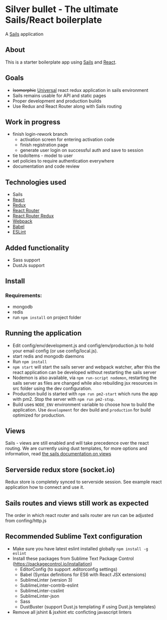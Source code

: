 # Silver bullet - The ultimate Sails/React boilerplate

A [Sails](http://sailsjs.org) application

## About

This is a starter boilerplate app using [Sails](http://sailsjs.org) and [React](https://facebook.github.io/react/).

## Goals
- ~~Isomorphic~~ [Universal](https://medium.com/@mjackson/universal-javascript-4761051b7ae9) react redux application in sails environment
- Sails remains usable for API and static pages
- Proper development and production builds
- Use Redux and React Router along with Sails routing

## Work in progress
- finish login-rework branch
  - activation screen for entering activation code
  - finish registration page
  - generate user login on successful auth and save to session
- tie todoItems - model to user
- set policies to require authentication everywhere
- documentation and code review

## Technologies used
- Sails
- [React](https://github.com/facebook/react)
- [Redux](https://github.com/rackt/redux)
- [React Router](https://github.com/rackt/react-router)
- [React Router Redux](https://github.com/reactjs/react-router-redux)
- [Webpack](http://webpack.github.io)
- [Babel](http://babeljs.io)
- [ESLint](http://eslint.org)

## Added functionality
- Sass support
- DustJs support

## Install

### Requirements:
- mongodb
- redis
- run `npm install` on project folder


## Running the application
- Edit config/env/development.js and config/env/production.js to hold your email config (or use config/local.js).
- start redis and mongodb daemons
- Run `npm install`
- `npm start` will start the sails server and webpack watcher,
  after this the react application can be developed without restarting the sails server
- Nodemon is also available, via `npm run-script nodemon`, restarting the sails
  server as files are changed while also rebuilding jsx resources in src folder using the dev configuration.
- Production build is started with `npm run pm2-start` which runs the app with pm2. Stop the server with `npm run pm2-stop`.
- Build uses `NODE_ENV` environment variable to choose how to build the application. Use `development` for dev build and `production` for build optimized for production.

## Views

Sails - views are still enabled and will take precedence over the react routing.
We are currently using dust templates, for more options and information, read [the sails documentation on views](http://sailsjs.org/documentation/concepts/views)

## Serverside redux store (socket.io)

Redux store is completely synced to serverside session. See example react application how to connect and use it.

## Sails routes and views still work as expected

The order in which react router and sails router are run can be adjusted from
confing/http.js

## Recommended Sublime Text configuration

- Make sure you have latest eslint installed globally `npm install -g eslint`
- Install these packages from Sublime Text Package Control (https://packagecontrol.io/installation)
  - EditorConfig (to support .editorconfig settings)
  - Babel (Syntax definitions for ES6 with React JSX extensions)
  - SublimeLinter (version 3)
  - SublimeLinter-contrib-eslint
  - SublimeLinter-csslint
  - SublimeLinter-json
  - Sass
  - DustBuster (support Dust.js templating if using Dust.js templates)
- Remove all jshint & jsxhint etc conficting javascript linters
